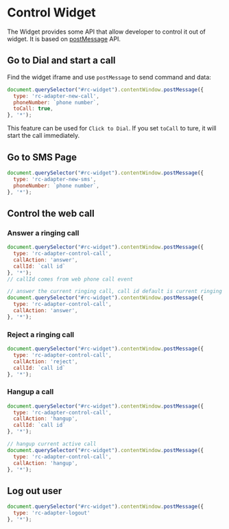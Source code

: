 # Control Widget

The Widget provides some API that allow developer to control it out of widget. It is based on [postMessage](https://developer.mozilla.org/en-US/docs/Web/API/Window/postMessage) API.

## Go to Dial and start a call

Find the widget iframe and use `postMessage` to send command and data:

```js
document.querySelector("#rc-widget").contentWindow.postMessage({
  type: 'rc-adapter-new-call',
  phoneNumber: `phone number`,
  toCall: true,
}, '*');
```

This feature can be used for `Click to Dial`. If you set `toCall` to ture, it will start the call immediately.

## Go to SMS Page

```js
document.querySelector("#rc-widget").contentWindow.postMessage({
  type: 'rc-adapter-new-sms',
  phoneNumber: `phone number`,
}, '*');
```

## Control the web call

### Answer a ringing call

```js
document.querySelector("#rc-widget").contentWindow.postMessage({
  type: 'rc-adapter-control-call',
  callAction: 'answer',
  callId: `call id`
}, '*');
// callId comes from web phone call event

// answer the current ringing call, call id default is current ringing call id.
document.querySelector("#rc-widget").contentWindow.postMessage({
  type: 'rc-adapter-control-call',
  callAction: 'answer',
}, '*');
```

### Reject a ringing call

```js
document.querySelector("#rc-widget").contentWindow.postMessage({
  type: 'rc-adapter-control-call',
  callAction: 'reject',
  callId: `call id`
}, '*');
```

### Hangup a call

```js
document.querySelector("#rc-widget").contentWindow.postMessage({
  type: 'rc-adapter-control-call',
  callAction: 'hangup',
  callId: `call id`
}, '*');

// hangup current active call
document.querySelector("#rc-widget").contentWindow.postMessage({
  type: 'rc-adapter-control-call',
  callAction: 'hangup',
}, '*');
```

## Log out user

```js
document.querySelector("#rc-widget").contentWindow.postMessage({
  type: 'rc-adapter-logout'
}, '*');
```

